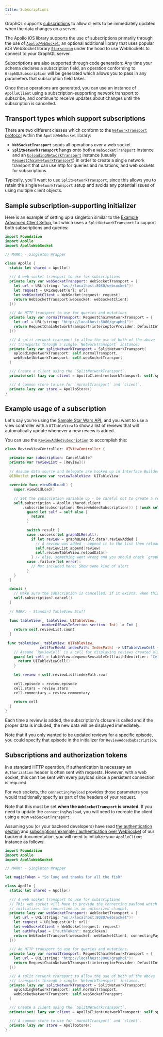 ```yaml
---
title: Subscriptions
---
```


GraphQL supports [subscriptions](https://graphql.org/blog/subscriptions-in-graphql-and-relay/) to allow clients to be immediately updated when the data changes on a server.

The Apollo iOS library supports the use of subscriptions primarily through the use of [`ApolloWebSocket`](api/ApolloSQLite/README/), an optional additional library that uses popular iOS WebSocket library [`Starscream`](https://github.com/daltoniam/Starscream) under the hood to use WebSockets to connect to your GraphQL server.

Subscriptions are also supported through code generation: Any time your schema declares a subscription field, an operation conforming to `GraphQLSubscription` will be generated which allows you to pass in any parameters that subscription field takes. 

Once those operations are generated, you can use an instance of `ApolloClient` using a subscription-supporting network transport to subscribe, and continue to receive updates about changes until the subscription is cancelled.

## Transport types which support subscriptions

There are two different classes which conform to the [`NetworkTransport` protocol](api/Apollo/protocols/NetworkTransport/) within the `ApolloWebSocket` library: 

- **`WebSocketTransport`** sends all operations over a web socket. 
- **`SplitNetworkTransport`** hangs onto both a [`WebSocketTransport`](api/ApolloWebSocket/classes/WebSocketTransport/) instance and an [`UploadingNetworkTransport`](api/Apollo/protocols/UploadingNetworkTransport/) instance (usually [`RequestChainNetworkTransport`](api/Apollo/classes/RequestChainNetworkTransport/)) in order to create a single network transport that can use http for queries and mutations, and web sockets for subscriptions. 

Typically, you'll want to use `SplitNetworkTransport`, since this allows you to retain the single `NetworkTransport` setup and avoids any potential issues of using multiple client objects. 

## Sample subscription-supporting initializer 

Here is an example of setting up a singleton similar to the [Example Advanced Client Setup](initialization/#advanced-client-creation), but which uses a `SplitNetworkTransport` to support both subscriptions and queries: 

```swift
import Foundation
import Apollo
import ApolloWebSocket

// MARK: - Singleton Wrapper

class Apollo {
  static let shared = Apollo() 
    
  /// A web socket transport to use for subscriptions  
  private lazy var webSocketTransport: WebSocketTransport = {
    let url = URL(string: "ws://localhost:8080/websocket")!
    let request = URLRequest(url: url)
    let webSocketClient = WebSocket(request: request)
    return WebSocketTransport(websocket: webSocketClient)
  }()
  
  /// An HTTP transport to use for queries and mutations
  private lazy var normalTransport: RequestChainNetworkTransport = {
    let url = URL(string: "http://localhost:8080/graphql")!
    return RequestChainNetworkTransport(interceptorProvider: DefaultInterceptorProvider(store: self.store), endpointURL: url)
  }()

  /// A split network transport to allow the use of both of the above
  /// transports through a single `NetworkTransport` instance.
  private lazy var splitNetworkTransport = SplitNetworkTransport(
    uploadingNetworkTransport: self.normalTransport,
    webSocketNetworkTransport: self.webSocketTransport
  )

  /// Create a client using the `SplitNetworkTransport`.
  private(set) lazy var client = ApolloClient(networkTransport: self.splitNetworkTransport, store: self.store)

  /// A common store to use for `normalTransport` and `client`.
  private lazy var store = ApolloStore()
}
```

## Example usage of a subscription

Let's say you're using the [Sample Star Wars API](https://github.com/apollographql/apollo-ios/blob/main/Sources/StarWarsAPI/API.swift), and you want to use a view controller with a `UITableView` to show a list of reviews that will automatically update whenever a new review is added. 

You can use the [`ReviewAddedSubscription`](https://github.com/apollographql/apollo-ios/blob/main/Sources/StarWarsAPI/API.swift#L5386) to accomplish this: 

```swift
class ReviewViewController: UIViewController {

  private var subscription: Cancellable?
  private var reviewList = [Review]()
  
  // Assume data source and delegate are hooked up in Interface Builder
  @IBOutlet private var reviewTableView: UITableView!
    
  override func viewDidLoad() {
    super.viewDidLoad()
    
    // Set the subscription variable up - be careful not to create a retain cycle!
    self.subscription = Apollo.shared.client
        .subscribe(subscription: ReviewAddedSubscription()) { [weak self] result in
          guard let self = self else {
            return 
          }
      
          switch result {
          case .success(let graphQLResult): 
            if let review = graphQLResult.data?.reviewAdded {
              // A review was added - append it to the list then reload the data.
              self.reviewList.append(review)
              self.reviewTableView.reloadData()
            } // else, something went wrong and you should check `graphQLResult.error` for problems
          case .failure(let error):
            // Not included here: Show some kind of alert
          }
    }
  }
  
  deinit {
    // Make sure the subscription is cancelled, if it exists, when this object is deallocated.
    self.subscription?.cancel()
  }
  
  // MARK: - Standard TableView Stuff
  
  func tableView(_ tableView: UITableView, 
                 numberOfRowsInSection section: Int) -> Int {
    return self.reviewList.count
  }
  
 func tableView(_ tableView: UITableView, 
                cellForRowAt indexPath: IndexPath) -> UITableViewCell {
    // Assume `ReviewCell` is a cell for displaying reviews created elsewhere
    guard let cell = tableView.dequeueReusableCell(withIdentifier: "Cell", for: indexPath) as? ReviewCell else {
      return UITableViewCell()
    } 
    
    let review = self.reviewList[indexPath.row]
    
    cell.episode = review.episode
    cell.stars = review.stars
    cell.commentary = review.commentary
    
    return cell
  }
}
```

Each time a review is added, the subscription's closure is called and if the proper data is included, the new data will be displayed immediately. 

Note that if you only wanted to be updated reviews for a specific episode, you could specify that episode in the initializer for `ReviewAddedSubscription`. 

## Subscriptions and authorization tokens

In a standard HTTP operation, if authentication is necessary an `Authorization` header is often sent with requests. However, with a web socket, this can't be sent with every payload since a persistent connection is required. 

For web sockets, the `connectingPayload` provides those parameters you would traditionally specify as part of the headers of your request.

Note that this must be set **when the `WebSocketTransport` is created**. If you need to update the `connectingPayload`, you will need to recreate the client using a new `webSocketTransport`. 

Assuming you (or your backend developers) have read [the authentication section](https://www.apollographql.com/docs/apollo-server/security/authentication/) and [subscriptions example / authentication over WebSocket](https://www.apollographql.com/docs/apollo-server/data/subscriptions/) of our backend documentation, you will need to initialize your `ApolloClient` instance as follows:

```swift
import Foundation
import Apollo
import ApolloWebSocket

// MARK: - Singleton Wrapper

let magicToken = "So long and thanks for all the fish"

class Apollo {
  static let shared = Apollo()
    
  /// A web socket transport to use for subscriptions
  // This web socket will have to provide the connecting payload which
  // initializes the connection as an authorized channel.
  private lazy var webSocketTransport: WebSocketTransport = {
    let url = URL(string: "ws://localhost:8080/websocket")!
    let request = URLRequest(url: url)
    let webSocketClient = WebSocket(request: request)
    let authPayload = ["authToken": magicToken]
    return WebSocketTransport(websocket: webSocketClient, connectingPayload: authPayload)
  }()
  
  /// An HTTP transport to use for queries and mutations.
  private lazy var normalTransport: RequestChainNetworkTransport = {
    let url = URL(string: "http://localhost:8080/graphql")!
    return RequestChainNetworkTransport(interceptorProvider: DefaultInterceptorProvider(store: self.store), endpointURL: url)
  }()

  /// A split network transport to allow the use of both of the above
  /// transports through a single `NetworkTransport` instance.
  private lazy var splitNetworkTransport = SplitNetworkTransport(
    uploadingNetworkTransport: self.normalTransport,
    webSocketNetworkTransport: self.webSocketTransport
  )

  /// Create a client using the `SplitNetworkTransport`.
  private(set) lazy var client = ApolloClient(networkTransport: self.splitNetworkTransport, store: self.store)

  /// A common store to use for `normalTransport` and `client`.
  private lazy var store = ApolloStore()
}
```



